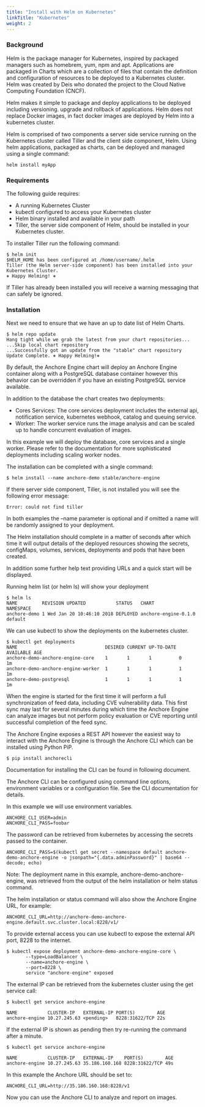 ```yaml
---
title: "Install with Helm on Kubernetes"
linkTitle: "Kubernetes"
weight: 2
---
```


### Background
Helm is the package manager for Kubernetes, inspired by packaged managers such as homebrem, yum, npm and apt. Applications are packaged in Charts which are a collection of files that contain the definition and configuration of resources to be deployed to a Kubernetes cluster. Helm was created by Deis who donated the project to the Cloud Native Computing Foundation (CNCF).

Helm makes it simple to package and deploy applications to be deployed including versioning. upgrade and rollback of applications. Helm does not replace Docker images, in fact docker images are deployed by Helm into a kubernetes cluster.

Helm is comprised of two components a server side service running on the Kubernetes cluster called Tiller and the client side component, Helm. Using helm applications, packaged as charts, can be deployed and managed using a single command:

`helm install myApp`

### Requirements

The following guide requires:

- A running Kubernetes Cluster
- kubectl configured to access your Kubernetes cluster
- Helm binary installed and available in your path
- Tiller, the server side component of Helm, should be installed in your Kubernetes cluster. 

To installer Tiller run the following command:

```
$ helm init
$HELM_HOME has been configured at /home/username/.helm
Tiller (the Helm server-side component) has been installed into your Kubernetes Cluster.
⎈ Happy Helming! ⎈
```

If Tiller has already been installed you will receive a warning messaging that can safely be ignored.

### Installation

Next we need to ensure that we have an up to date list of Helm Charts.

```
$ helm repo update
Hang tight while we grab the latest from your chart repositories...
...Skip local chart repository
...Successfully got an update from the "stable" chart repository
Update Complete. ⎈ Happy Helming!⎈
```

By default, the Anchore Engine chart will deploy an Anchore Engine container along with a PostgreSQL database container however this behavior can be overridden if you have an existing PostgreSQL service available.

In addition to the database the chart creates two deployments:

- Cores Services: The core services deployment includes the external api, notification service, kubernetes webhook, catalog and queuing service.
- Worker: The worker service runs the image analysis and can be scaled up to handle concurrent evaluation of images.

In this example we will deploy the database, core services and a single worker. Please refer to the documentation for more sophisticated deployments including scaling worker nodes.

The installation can be completed with a single command:

`$ helm install --name anchore-demo stable/anchore-engine`

If there server side component, Tiller, is not installed you will see the following error message:

    Error: could not find tiller



In both examples the –name parameter is optional and if omitted a name will be randomly assigned to your deployment.

The Helm installation should complete in a matter of seconds after which time it will output details of the deployed resources showing the secrets, configMaps, volumes, services, deployments and pods that have been created.

In addition some further help text providing URLs and a quick start will be displayed.

Running helm list (or helm ls) will show your deployment

```
$ helm ls
NAME         REVISION UPDATED           STATUS   CHART                NAMESPACE
anchore-demo 1 Wed Jan 20 10:46:10 2018 DEPLOYED anchore-engine-0.1.0 default
```

We can use kubectl to show the deployments on the kubernetes cluster.

```
$ kubectl get deployments
NAME                                DESIRED CURRENT UP-TO-DATE AVAILABLE AGE
anchore-demo-anchore-engine-core    1       1       1          0         1m
anchore-demo-anchore-engine-worker  1       1       1          1         1m
anchore-demo-postgresql             1       1       1          1         1m
```

When the engine is started for the first time it will perform a full synchronization of feed data, including CVE vulnerability data. This first sync may last for several minutes during which time the Anchore Engine can analyze images but not perform policy evaluation or CVE reporting until successful completion of the feed sync.

The Anchore Engine exposes a REST API however the easiest way to interact with the Anchore Engine is through the Anchore CLI which can be installed using Python PiP.

`$ pip install anchorecli`

Documentation for installing the CLI can be found in following document.

The Anchore CLI can be configured using command line options, environment variables or a configuration file. See the CLI documentation for details.

In this example we will use environment variables.

```
ANCHORE_CLI_USER=admin
ANCHORE_CLI_PASS=foobar
```

The password can be retrieved from kubernetes by accessing the secrets passed to the container.

```
ANCHORE_CLI_PASS=$(kubectl get secret --namespace default anchore-demo-anchore-engine -o jsonpath="{.data.adminPassword}" | base64 --decode; echo)
```

Note: The deployment name in this example, anchore-demo-anchore-engine, was retrieved from the output of the helm installation or helm status command.

The helm installation or status command will also show the Anchore Engine URL, for example:

```
ANCHORE_CLI_URL=http://anchore-demo-anchore-engine.default.svc.cluster.local:8228/v1/
```

To provide external access you can use kubectl to expose the external API port, 8228 to the internet.

```
$ kubectl expose deployment anchore-demo-anchore-engine-core \
       --type=LoadBalancer \
       --name=anchore-engine \
       --port=8228 \
       service "anchore-engine" exposed
```

The external IP can be retrieved from the kubernetes cluster using the get service call:

```
$ kubectl get service anchore-engine

NAME           CLUSTER-IP   EXTERNAL-IP PORT(S)        AGE
anchore-engine 10.27.245.63 <pending>   8228:31622/TCP 22s
```

If the external IP is shown as pending then try re-running the command after a minute.

```
$ kubectl get service anchore-engine

NAME           CLUSTER-IP   EXTERNAL-IP    PORT(S)        AGE
anchore-engine 10.27.245.63 35.186.160.168 8228:31622/TCP 49s
```

In this example the Anchore URL should be set to:

`ANCHORE_CLI_URL=http://35.186.160.168:8228/v1`

Now you can use the Anchore CLI to analyze and report on images.
